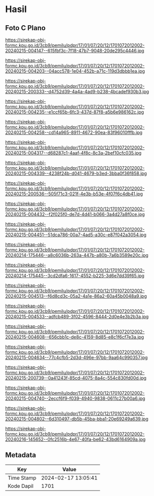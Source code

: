 # Hasil

## Foto C Plano

https://sirekap-obj-formc.kpu.go.id/3cb9/pemilu/pdpr/17/01/07/20/12/1701072012002-20240215-004147--615fbf3c-7f18-47b7-9048-20de295c4446.jpg

https://sirekap-obj-formc.kpu.go.id/3cb9/pemilu/pdpr/17/01/07/20/12/1701072012002-20240215-004203--04acc578-1e04-452b-a71c-119d3dbbb1ea.jpg

https://sirekap-obj-formc.kpu.go.id/3cb9/pemilu/pdpr/17/01/07/20/12/1701072012002-20240215-200333--d4752d39-4a4a-4ad9-b238-4bcadef930b3.jpg

https://sirekap-obj-formc.kpu.go.id/3cb9/pemilu/pdpr/17/01/07/20/12/1701072012002-20240215-004235--e1ccf65b-6fc3-437d-87f8-a5b6e986162c.jpg

https://sirekap-obj-formc.kpu.go.id/3cb9/pemilu/pdpr/17/01/07/20/12/1701072012002-20240215-004258--cd14a965-8911-4672-90ea-83f96010fffb.jpg

https://sirekap-obj-formc.kpu.go.id/3cb9/pemilu/pdpr/17/01/07/20/12/1701072012002-20240215-004317--d68287c1-4aaf-4f8c-8c3a-2bef10cfc035.jpg

https://sirekap-obj-formc.kpu.go.id/3cb9/pemilu/pdpr/17/01/07/20/12/1701072012002-20240215-004339--4238f24b-d041-4679-b3ed-3bba0f36f858.jpg

https://sirekap-obj-formc.kpu.go.id/3cb9/pemilu/pdpr/17/01/07/20/12/1701072012002-20240215-200536--505f71c3-021f-4e3b-b53e-4f07f6c4db41.jpg

https://sirekap-obj-formc.kpu.go.id/3cb9/pemilu/pdpr/17/01/07/20/12/1701072012002-20240215-004432--f2f025f0-de7d-4d41-b066-3a4d27a8f0ce.jpg

https://sirekap-obj-formc.kpu.go.id/3cb9/pemilu/pdpr/17/01/07/20/12/1701072012002-20240215-004451--51dca786-00a7-4ad5-a30c-e87f042a3054.jpg

https://sirekap-obj-formc.kpu.go.id/3cb9/pemilu/pdpr/17/01/07/20/12/1701072012002-20240214-175446--a8c6036b-263a-447b-a80b-7a6b3589e20c.jpg

https://sirekap-obj-formc.kpu.go.id/3cb9/pemilu/pdpr/17/01/07/20/12/1701072012002-20240214-175445--3cd2dfa6-1617-4552-b225-3d6e7dd39f65.jpg

https://sirekap-obj-formc.kpu.go.id/3cb9/pemilu/pdpr/17/01/07/20/12/1701072012002-20240215-004513--f6d8cd3c-05a2-4a1e-86a2-60a45b0048a9.jpg

https://sirekap-obj-formc.kpu.go.id/3cb9/pemilu/pdpr/17/01/07/20/12/1701072012002-20240215-004533--adfcb489-3f02-4596-8444-2d0e4e3b2b3a.jpg

https://sirekap-obj-formc.kpu.go.id/3cb9/pemilu/pdpr/17/01/07/20/12/1701072012002-20240215-004608--656cbb1c-de8c-4159-8d85-e8c1f6cf7e3a.jpg

https://sirekap-obj-formc.kpu.go.id/3cb9/pemilu/pdpr/17/01/07/20/12/1701072012002-20240215-004634--77c4cfb5-2d3d-496e-97bb-9aa64c990357.jpg

https://sirekap-obj-formc.kpu.go.id/3cb9/pemilu/pdpr/17/01/07/20/12/1701072012002-20240215-200739--0a41243f-85cd-4075-8a4c-554c830fd00d.jpg

https://sirekap-obj-formc.kpu.go.id/3cb9/pemilu/pdpr/17/01/07/20/12/1701072012002-20240215-004740--2eccf6f9-f039-4940-9838-0611c27b00a6.jpg

https://sirekap-obj-formc.kpu.go.id/3cb9/pemilu/pdpr/17/01/07/20/12/1701072012002-20240215-004802--6d310497-db5b-45ba-bba1-20e69249a639.jpg

https://sirekap-obj-formc.kpu.go.id/3cb9/pemilu/pdpr/17/01/07/20/12/1701072012002-20240216-145652--0fc2516b-4e67-40fa-be62-43bd6164909a.jpg


## Metadata

| Key        | Value               |
| ---------- | ------------------- |
| Time Stamp | 2024-02-17 13:05:41 |
| Kode Dapil | 1701                |



